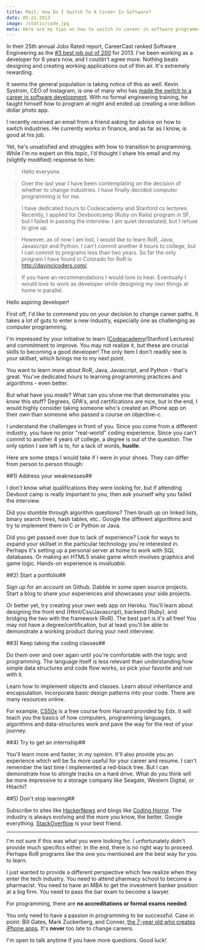```yaml
---
title: Mail: How Do I Switch To A Career In Software?
date: 05-21-2013
image: /static/code.jpg
meta: Here are my tips on how to switch to career in software programming.
---
```


<p>
<amp-img class="pure-img center" src="/static/code.jpg"
   alt="alex le code screenshot atom editor"
   layout="responsive"
   width=849
   height=445></amp-img>
</p>

In their 25th annual Jobs Rated report, CareerCast ranked Software Engineering as the [#3 best job out of 200][1] for 2013. I've been working as a developer for 6 years now, and I couldn't agree more. Nothing beats designing and creating working applications out of thin air. It's extremely rewarding.

It seems the general population is taking notice of this as well. Kevin Systrom, CEO of Instagram, is one of many who has [made the switch to a career in software development][2]. With no formal engineering training, he taught himself how to program at night and ended up creating a one-billion dollar photo app.

I recently received an email from a friend asking for advice on how to switch industries. He currently works in finance, and as far as I know, is good at his job.

Yet, he's unsatisfied and struggles with how to transition to programming. While I'm no expert on this topic, I'd thought I share his email and my (slightly modified) response to him:

> Hello everyone.

> Over the last year I have been contemplating on the decision of whether to change industries. I have finally decided computer programming is for me.

> I have dedicated hours to Codeacademy and Stanford cs lectures. Recently, I applied for  Devbootcamp (Ruby on Rails) program in SF, but I failed in passing the interview.  I am quiet devastated, but I refuse to give up.

> However, as of now I am lost, I would like to learn RoR, Java, Javascript and Python. I can't commit another 4 hours to college, but I can commit to programs less than two years. So far the only program I have found in Colorado for RoR is http://davincicoders.com/.

> If you have an recommendations I would love to hear. Eventually I would love to work as developer while designing my own things at home in parallel.

Hello aspiring developer!

First off, I'd like to commend you on your decision to change career paths. It takes a lot of guts to enter a new industry, especially one as challenging as computer programming.

I'm impressed by your initiative to learn ([Codeacademy][6]/Stanford Lectures) and commitment to improve. You may not realize it, but these are crucial skills to becoming a good developer! The only item I don't readily see is your skillset, which brings me to my next point.

You want to learn more about RoR, Java, Javascript, and Python - that's great. You've dedicated hours to learning programming practices and algorithms - even better.

But what have you *made*? What can you show me that demonstrates you *know* this stuff? Degrees, GPA's, and certifications are nice, but in the end, I would highly consider taking someone who's created an iPhone app on their own than someone who passed a course on objective-c.

I understand the challenges in front of you. Since you come from a different industry, you have no prior "real-world" coding experience. Since you can't commit to another 4 years of college, a degree is out of the question. The only option I see left is to, for a lack of words, **hustle**.

Here are some steps I would take if I were in your shoes. They can differ from person to person though:

##1) Address your weaknesses##

I don't know what qualifications they were looking for, but if attending Devboot camp is really important to you, then ask yourself why you failed the interview.

Did you stumble through algorithm questions? Then brush up on linked lists, binary search trees, hash tables, etc.. Google the different algorithms and try to implement them in C or Python or Java.

Did you get passed over due to lack of experience? Look for ways to expand your skillset in the particular technology you're interested in. Perhaps it's setting up a personal server at home to work with SQL databases. Or making an HTML5 snake game which involves graphics and game logic. Hands-on experience is *invaluable*.

##2) Start a portfolio##

Sign up for an account on Github. Dabble in some open source projects. Start a blog to share your experiences and showcases your side projects.

Or better yet, try creating your own web app on Heroku. You'll learn about designing the front end (Html/Css/Javascript), backend (Ruby), and bridging the two with the framework (RoR). The best part is it's all free! You may not have a degree/certification, but at least you'll be able to demonstrate a working product during your next interview.

##3) Keep taking the coding classes##

Do them over and over again until you're comfortable with the logic and programming. The language itself is less relevant than understanding how simple data structures and code flow works, so pick your favorite and run with it.

Learn how to implement objects and classes. Learn about inheritance and encapsulation. Incorporate basic design patterns into your code. There are many resources online.

For example, [CS50x][8] is a free course from Harvard provided by Edx. It will teach you the basics of how computers, programming languages, algorithms and data-structures work and pave the way for the rest of your journey.

##4) Try to get an internship##

You'll learn more and faster, in my opinion. It'll also provide you an experience which will be 5x more useful for your career and resume. I can't remember the last time I implemented a red-black tree. But I can demonstrate how to shingle tracks on a hard drive. What do you think will be more impressive to a storage company like Seagate, Western Digital, or Hitachi?

##5) Don't stop learning##

Subscribe to sites like [HackerNews][4] and blogs like [Coding Horror][5]. The industry is always evolving and the more you know, the better. Google everything. [StackOverflow][7] is your best friend.

<hr class="break">

I'm not sure if this was what you were looking for. I unfortunately didn't provide much specifics either. In the end, there is *no* right way to proceed. Perhaps RoR programs like the one you mentioned are the best way for you to learn.

I just wanted to provide a different perspective which few realize when they enter the tech industry. You need to attend pharmacy school to become a pharmacist. You need to have an MBA to get the investment banker position at a big firm. You need to pass the bar exam to become a lawyer.

For programming, there are **no accreditations or formal exams needed**.

You only need to have a passion in programming to be successful. Case in point: Bill Gates, Mark Zuckerberg, and Conner, [the 7-year old who creates iPhone apps][3]. It's **never** too late to change careers.

I'm open to talk anytime if you have more questions. Good luck!

[1]: http://www.careercast.com/jobs-rated/best-worst-jobs-2013
[2]: http://thenextweb.com/2012/04/10/instagrams-ceo-had-no-formal-programming-training-hes-a-marketer-who-learned-to-code-by-night/
[3]: http://news.cnet.com/8301-17938_105-20093715-1/meet-connor-a-7-year-old-iphone-app-developer/
[4]: https://news.ycombinator.com/news
[5]: http://www.codinghorror.com/blog/
[6]: https://www.codecademy.com/
[7]: http://stackoverflow.com/
[8]: https://www.edx.org/course/introduction-computer-science-harvardx-cs50x#!
